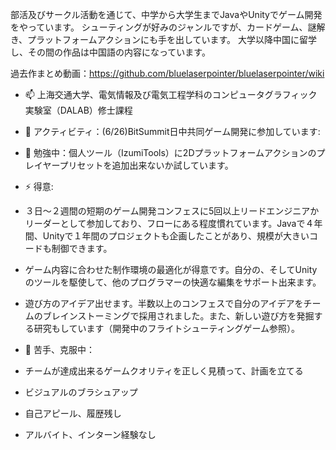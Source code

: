 部活及びサークル活動を通じて、中学から大学生までJavaやUnityでゲーム開発をやっています。
シューティングが好みのジャンルですが、カードゲーム、謎解き、プラットフォームアクションにも手を出しています。
大学以降中国に留学し、その間の作品は中国語の内容になっています。

過去作まとめ動画：https://github.com/bluelaserpointer/bluelaserpointer/wiki

- 📫 上海交通大学、電気情報及び電気工程学科のコンピュータグラフィック実験室（DALAB）修士課程
- 🔭 アクティビティ：(6/26)BitSummit日中共同ゲーム開発に参加しています:
- 🌱 勉強中：個人ツール（IzumiTools）に2Dプラットフォームアクションのプレイヤープリセットを追加出来ないか試しています。

- ⚡ 得意:
- ３日～２週間の短期のゲーム開発コンフェスに5回以上リードエンジニアかリーダーとして参加しており、フローにある程度慣れています。Javaで４年間、Unityで１年間のプロジェクトも企画したことがあり、規模が大きいコードも制御できます。
- ゲーム内容に合わせた制作環境の最適化が得意です。自分の、そしてUnityのツールを駆使して、他のプログラマーの快適な編集をサポート出来ます。
- 遊び方のアイデア出せます。半数以上のコンフェスで自分のアイデアをチームのブレインストーミングで採用されました。また、新しい遊び方を発掘する研究もしています（開発中のフライトシューティングゲーム参照）。
- 🤔 苦手、克服中：
- チームが達成出来るゲームクオリティを正しく見積って、計画を立てる
- ビジュアルのブラシュアップ
- 自己アピール、履歴残し
- アルバイト、インターン経験なし
<!--
**bluelaserpointer/bluelaserpointer** is a ✨ _special_ ✨ repository because its `README.md` (this file) appears on your GitHub profile.

Here are some ideas to get you started:

- 🔭 I’m currently working on ...
- 🌱 I’m currently learning ...
- 👯 I’m looking to collaborate on ...
- 🤔 I’m looking for help with ...
- 💬 Ask me about ...
- 📫 How to reach me: ...
- 😄 Pronouns: ...
- ⚡ Fun fact: ...
-->

